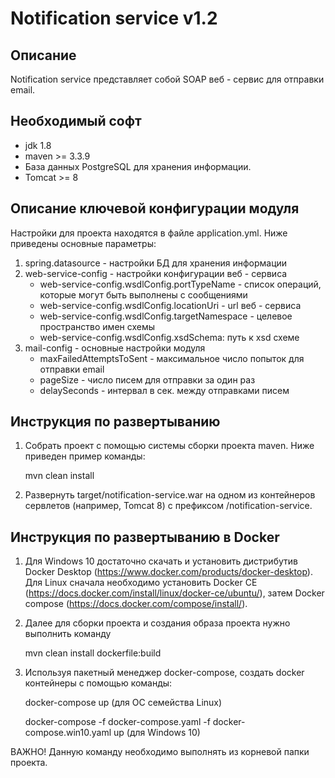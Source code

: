 Notification service v1.2
========================================

Описание
----------------------------------------
   Notification service представляет собой SOAP веб - сервис для отправки email.

Необходимый софт
----------------------------------------
* jdk 1.8
* maven >= 3.3.9
* База данных PostgreSQL для хранения информации.
* Tomcat >= 8

Описание ключевой конфигурации модуля
----------------------------------------
Настройки для проекта находятся в файле application.yml. Ниже приведены основные параметры:
1) spring.datasource - настройки БД для хранения информации
2) web-service-config - настройки конфигурации веб - сервиса
    * web-service-config.wsdlConfig.portTypeName - список операций, которые могут быть выполнены с сообщениями
    * web-service-config.wsdlConfig.locationUri - url веб - сервиса
    * web-service-config.wsdlConfig.targetNamespace - целевое пространство имен схемы
    * web-service-config.wsdlConfig.xsdSchema: путь к xsd схеме
3) mail-config - основные настройки модуля
    * maxFailedAttemptsToSent - максимальное число попыток для отправки email
    * pageSize - число писем для отправки за один раз
    * delaySeconds - интервал в сек. между отправками писем
    
Инструкция по развертыванию
----------------------------------------
       
1. Собрать проект с помощью системы сборки проекта maven. Ниже приведен пример команды:

   mvn clean install
   
2. Развернуть target/notification-service.war на одном из контейнеров сервлетов (например, Tomcat 8)
   с префиксом /notification-service.
   
Инструкция по развертыванию в Docker
-------------------------------------------------------

1. Для Windows 10 достаточно скачать и установить дистрибутив Docker Desktop (https://www.docker.com/products/docker-desktop).
   Для Linux сначала необходимо установить Docker CE (https://docs.docker.com/install/linux/docker-ce/ubuntu/),
   затем Docker compose (https://docs.docker.com/compose/install/).

2. Далее для сборки проекта и создания образа проекта нужно выполнить команду

    mvn clean install dockerfile:build

3. Используя пакетный менеджер docker-compose, создать docker контейнеры с помощью команды:

    docker-compose up (для ОС семейства Linux)
    
    docker-compose -f docker-compose.yaml -f docker-compose.win10.yaml up (для Windows 10)

ВАЖНО! Данную команду необходимо выполнять из корневой папки проекта.

   

